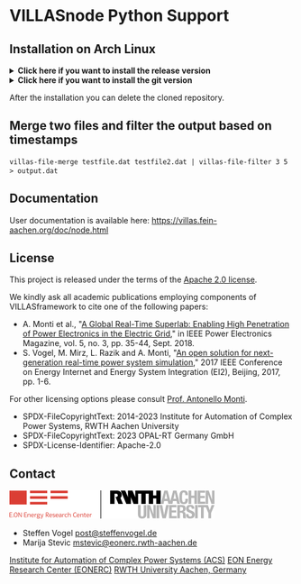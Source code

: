 # VILLASnode Python Support

## Installation on Arch Linux

<details>
  <summary><strong>Click here if you want to install the release version</strong></summary>
  
  ```bash
  # Clone repository
  git clone https://github.com/VILLASframework/node.git
  
  # Switch into the python folder where the PKGBUILD is located
  cd python
  
  # Build (-B) and install (-i) the PKGBUILD
  yay -Bi .
  
  # Alternatively you can use paru instead of yay
  paru -Bi .
  ```
</details>

<details>
  <summary><strong>Click here if you want to install the git version</strong></summary>
  
  ```bash
  # Clone repository
  git clone https://github.com/VILLASframework/node.git

  # Switch into the python folder where the git PKGBUILD is located
  cd python/node-git

  # Build (-B) and install (-i) the PKGBUILD
  yay -Bi .

  # Alternatively you can use paru instead of yay
  paru -Bi .
  ```
</details>

After the installation you can delete the cloned repository.

## Merge two files and filter the output based on timestamps

```
villas-file-merge testfile.dat testfile2.dat | villas-file-filter 3 5 > output.dat
```

## Documentation

User documentation is available here: <https://villas.fein-aachen.org/doc/node.html>

## License

This project is released under the terms of the [Apache 2.0 license](../LICENSE).

We kindly ask all academic publications employing components of VILLASframework to cite one of the following papers:

- A. Monti et al., "[A Global Real-Time Superlab: Enabling High Penetration of Power Electronics in the Electric Grid](https://ieeexplore.ieee.org/document/8458285/)," in IEEE Power Electronics Magazine, vol. 5, no. 3, pp. 35-44, Sept. 2018.
- S. Vogel, M. Mirz, L. Razik and A. Monti, "[An open solution for next-generation real-time power system simulation](http://ieeexplore.ieee.org/stamp/stamp.jsp?tp=&arnumber=8245739&isnumber=8244404)," 2017 IEEE Conference on Energy Internet and Energy System Integration (EI2), Beijing, 2017, pp. 1-6.

For other licensing options please consult [Prof. Antonello Monti](mailto:amonti@eonerc.rwth-aachen.de).

- SPDX-FileCopyrightText: 2014-2023 Institute for Automation of Complex Power Systems, RWTH Aachen University
- SPDX-FileCopyrightText: 2023 OPAL-RT Germany GmbH
- SPDX-License-Identifier: Apache-2.0

## Contact

[![EONERC ACS Logo](doc/pictures/eonerc_logo.png)](http://www.acs.eonerc.rwth-aachen.de)

- Steffen Vogel <post@steffenvogel.de>
- Marija Stevic <mstevic@eonerc.rwth-aachen.de>

[Institute for Automation of Complex Power Systems (ACS)](http://www.acs.eonerc.rwth-aachen.de)
[EON Energy Research Center (EONERC)](http://www.eonerc.rwth-aachen.de)
[RWTH University Aachen, Germany](http://www.rwth-aachen.de)
